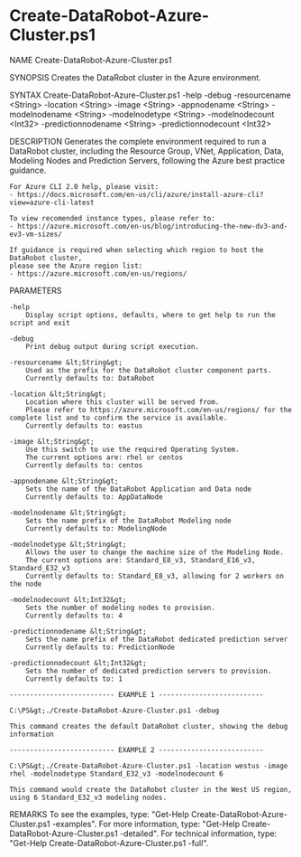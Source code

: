 # Create-DataRobot-Azure-Cluster.ps1

NAME
    Create-DataRobot-Azure-Cluster.ps1

SYNOPSIS
    Creates the DataRobot cluster in the Azure environment.

SYNTAX
    Create-DataRobot-Azure-Cluster.ps1 -help -debug -resourcename &lt;String&gt; -location &lt;String&gt; -image &lt;String&gt; -appnodename &lt;String&gt; -modelnodename &lt;String&gt; -modelnodetype &lt;String&gt; -modelnodecount &lt;Int32&gt; -predictionnodename &lt;String&gt; -predictionnodecount &lt;Int32&gt;

DESCRIPTION
    Generates the complete environment required to run a DataRobot cluster, including the Resource Group, VNet, Application, Data, Modeling Nodes and Prediction Servers, following the Azure best practice guidance.

    For Azure CLI 2.0 help, please visit:
    - https://docs.microsoft.com/en-us/cli/azure/install-azure-cli?view=azure-cli-latest

    To view recomended instance types, please refer to:
    - https://azure.microsoft.com/en-us/blog/introducing-the-new-dv3-and-ev3-vm-sizes/

    If guidance is required when selecting which region to host the DataRobot cluster,
    please see the Azure region list:
    - https://azure.microsoft.com/en-us/regions/

PARAMETERS

    -help
        Display script options, defaults, where to get help to run the script and exit

    -debug
        Print debug output during script execution.

    -resourcename &lt;String&gt;
        Used as the prefix for the DataRobot cluster component parts.
        Currently defaults to: DataRobot

    -location &lt;String&gt;
        Location where this cluster will be served from.
        Please refer to https://azure.microsoft.com/en-us/regions/ for the complete list and to confirm the service is available.
        Currently defaults to: eastus

    -image &lt;String&gt;
        Use this switch to use the required Operating System.
        The current options are: rhel or centos
        Currently defaults to: centos

    -appnodename &lt;String&gt;
        Sets the name of the DataRobot Application and Data node
        Currently defaults to: AppDataNode

    -modelnodename &lt;String&gt;
        Sets the name prefix of the DataRobot Modeling node
        Currently defaults to: ModelingNode

    -modelnodetype &lt;String&gt;
        Allows the user to change the machine size of the Modeling Node.
        The current options are: Standard_E8_v3, Standard_E16_v3, Standard_E32_v3
        Currently defaults to: Standard_E8_v3, allowing for 2 workers on the node

    -modelnodecount &lt;Int32&gt;
        Sets the number of modeling nodes to provision.
        Currently defaults to: 4

    -predictionnodename &lt;String&gt;
        Sets the name prefix of the DataRobot dedicated prediction server
        Currently defaults to: PredictionNode

    -predictionnodecount &lt;Int32&gt;
        Sets the number of dedicated prediction servers to provision.
        Currently defaults to: 1

    -------------------------- EXAMPLE 1 --------------------------

    C:\PS&gt;./Create-DataRobot-Azure-Cluster.ps1 -debug

    This command creates the default DataRobot cluster, showing the debug information

    -------------------------- EXAMPLE 2 --------------------------

    C:\PS&gt;./Create-DataRobot-Azure-Cluster.ps1 -location westus -image rhel -modelnodetype Standard_E32_v3 -modelnodecount 6

    This command would create the DataRobot cluster in the West US region, using 6 Standard_E32_v3 modeling nodes.

REMARKS
    To see the examples, type: "Get-Help Create-DataRobot-Azure-Cluster.ps1 -examples".
    For more information, type: "Get-Help Create-DataRobot-Azure-Cluster.ps1 -detailed".
    For technical information, type: "Get-Help Create-DataRobot-Azure-Cluster.ps1 -full".
